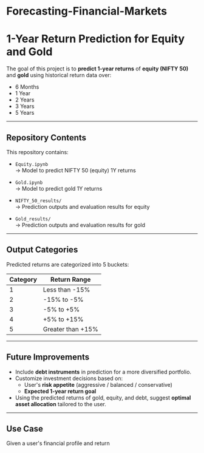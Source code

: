 # Forecasting-Financial-Markets
# 1-Year Return Prediction for Equity and Gold

The goal of this project is to **predict 1-year returns** of **equity (NIFTY 50)** and **gold** using historical return data over:

- 6 Months
- 1 Year
- 2 Years
- 3 Years
- 5 Years

---

## Repository Contents

This repository contains:

- `Equity.ipynb`  
  → Model to predict NIFTY 50 (equity) 1Y returns

- `Gold.ipynb`  
  → Model to predict gold 1Y returns

- `NIFTY_50_results/`  
  → Prediction outputs and evaluation results for equity

- `Gold_results/`  
  → Prediction outputs and evaluation results for gold

---

## Output Categories

Predicted returns are categorized into 5 buckets:

| Category | Return Range     |
|----------|------------------|
| 1        | Less than -15%   |
| 2        | -15% to -5%      |
| 3        | -5% to +5%       |
| 4        | +5% to +15%      |
| 5        | Greater than +15%|

---

## Future Improvements

- Include **debt instruments** in prediction for a more diversified portfolio.
- Customize investment decisions based on:
  - User's **risk appetite** (aggressive / balanced / conservative)
  - **Expected 1-year return goal**
- Using the predicted returns of gold, equity, and debt, suggest **optimal asset allocation** tailored to the user.

---

## Use Case

Given a user's financial profile and return
